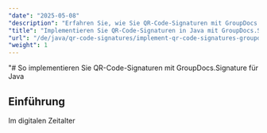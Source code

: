 ```yaml
---
"date": "2025-05-08"
"description": "Erfahren Sie, wie Sie QR-Code-Signaturen mit GroupDocs.Signature für Java sicher implementieren. Diese Anleitung behandelt Einrichtung, Anpassung und praktische Anwendungen."
"title": "Implementieren Sie QR-Code-Signaturen in Java mit GroupDocs.Signature"
"url": "/de/java/qr-code-signatures/implement-qr-code-signatures-groupdocs-signature-java/"
"weight": 1
---
```


"# So implementieren Sie QR-Code-Signaturen mit GroupDocs.Signature für Java

## Einführung

Im digitalen Zeitalter